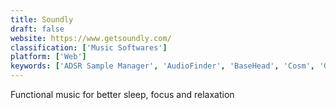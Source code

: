 ```yaml
---
title: Soundly
draft: false 
website: https://www.getsoundly.com/
classification: ['Music Softwares']
platform: ['Web']
keywords: ['ADSR Sample Manager', 'AudioFinder', 'BaseHead', 'Cosm', 'GitHub Audio', 'Krisp', 'Library Monkey', 'Moody Music', 'Noizio', 'Post Affiliate Pro', 'Relaxing Soundscape', 'Resonic Player', 'Ruya', 'Sample Focus', 'Samplism', 'Silenz', 'Snapper', 'Sononym', 'Soube', 'Spaces.FM Beta']
---
```

Functional music for better sleep, focus and relaxation